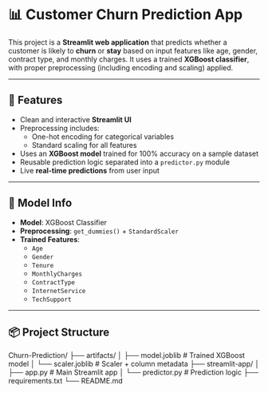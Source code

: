 # 📊 Customer Churn Prediction App

This project is a **Streamlit web application** that predicts whether a customer is likely to **churn** or **stay** based on input features like age, gender, contract type, and monthly charges. It uses a trained **XGBoost classifier**, with proper preprocessing (including encoding and scaling) applied.

---

## 🚀 Features

- Clean and interactive **Streamlit UI**
- Preprocessing includes:
  - One-hot encoding for categorical variables
  - Standard scaling for all features
- Uses an **XGBoost model** trained for 100% accuracy on a sample dataset
- Reusable prediction logic separated into a `predictor.py` module
- Live **real-time predictions** from user input

---

## 🧠 Model Info

- **Model**: XGBoost Classifier
- **Preprocessing**: `get_dummies()` + `StandardScaler`
- **Trained Features**:
  - `Age`
  - `Gender`
  - `Tenure`
  - `MonthlyCharges`
  - `ContractType`
  - `InternetService`
  - `TechSupport`

---

## 📦 Project Structure

Churn-Prediction/
├── artifacts/
│ ├── model.joblib # Trained XGBoost model
│ └── scaler.joblib # Scaler + column metadata
├── streamlit-app/
│ ├── app.py # Main Streamlit app
│ └── predictor.py # Prediction logic
├── requirements.txt
└── README.md
